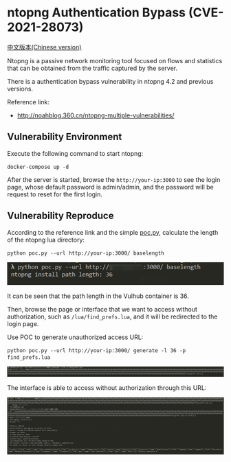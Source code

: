 # ntopng Authentication Bypass (CVE-2021-28073)

[中文版本(Chinese version)](README.zh-cn.md)

Ntopng is a passive network monitoring tool focused on flows and statistics that can be obtained from the traffic captured by the server.

There is a authentication bypass vulnerability in ntopng 4.2 and previous versions.

Reference link:

- http://noahblog.360.cn/ntopng-multiple-vulnerabilities/

## Vulnerability Environment

Execute the following command to start ntopng:

```
docker-compose up -d
```

After the server is started, browse the `http://your-ip:3000` to see the login page, whose default password is admin/admin, and the password will be request to reset for the first login.

## Vulnerability Reproduce

According to the reference link and the simple [poc.py](poc.py), calculate the length of the ntopng lua directory:

```
python poc.py --url http://your-ip:3000/ baselength
```

![](1.png)

It can be seen that the path length in the Vulhub container is 36.

Then, browse the page or interface that we want to access without authorization, such as `/lua/find_prefs.lua`, and it will be redirected to the login page.

Use POC to generate unauthorized access URL:

```
python poc.py --url http://your-ip:3000/ generate -l 36 -p find_prefs.lua
```

![](2.png)

The interface is able to access without authorization through this URL:

![](3.png)
